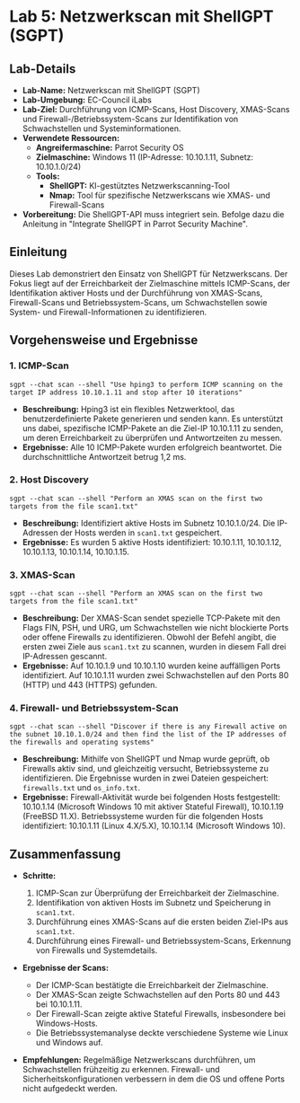 # Lab 5: Netzwerkscan mit ShellGPT (SGPT)

## Lab-Details

- **Lab-Name:** Netzwerkscan mit ShellGPT (SGPT)
- **Lab-Umgebung:** EC-Council iLabs
- **Lab-Ziel:** Durchführung von ICMP-Scans, Host Discovery, XMAS-Scans und Firewall-/Betriebssystem-Scans zur Identifikation von Schwachstellen und Systeminformationen.
- **Verwendete Ressourcen:**
  - **Angreifermaschine:** Parrot Security OS
  - **Zielmaschine:** Windows 11 (IP-Adresse: 10.10.1.11, Subnetz: 10.10.1.0/24)
  - **Tools:**
    - **ShellGPT:** KI-gestütztes Netzwerkscanning-Tool
    - **Nmap:** Tool für spezifische Netzwerkscans wie XMAS- und Firewall-Scans
- **Vorbereitung:** Die ShellGPT-API muss integriert sein. Befolge dazu die Anleitung in "Integrate ShellGPT in Parrot Security Machine".

## Einleitung

Dieses Lab demonstriert den Einsatz von ShellGPT für Netzwerkscans. Der Fokus liegt auf der Erreichbarkeit der Zielmaschine mittels ICMP-Scans, der Identifikation aktiver Hosts und der Durchführung von XMAS-Scans, Firewall-Scans und Betriebssystem-Scans, um Schwachstellen sowie System- und Firewall-Informationen zu identifizieren.

## Vorgehensweise und Ergebnisse

### 1. ICMP-Scan

`sgpt --chat scan --shell "Use hping3 to perform ICMP scanning on the target IP address 10.10.1.11 and stop after 10 iterations"`

- **Beschreibung:** Hping3 ist ein flexibles Netzwerktool, das benutzerdefinierte Pakete generieren und senden kann. Es unterstützt uns dabei, spezifische ICMP-Pakete an die Ziel-IP 10.10.1.11 zu senden, um deren Erreichbarkeit zu überprüfen und Antwortzeiten zu messen.
- **Ergebnisse:** Alle 10 ICMP-Pakete wurden erfolgreich beantwortet. Die durchschnittliche Antwortzeit betrug 1,2 ms.

### 2. Host Discovery

`sgpt --chat scan --shell "Perform an XMAS scan on the first two targets from the file scan1.txt"`

- **Beschreibung:** Identifiziert aktive Hosts im Subnetz 10.10.1.0/24. Die IP-Adressen der Hosts werden in `scan1.txt` gespeichert.
- **Ergebnisse:** Es wurden 5 aktive Hosts identifiziert: 10.10.1.11, 10.10.1.12, 10.10.1.13, 10.10.1.14, 10.10.1.15.

### 3. XMAS-Scan

`sgpt --chat scan --shell "Perform an XMAS scan on the first two targets from the file scan1.txt"`

- **Beschreibung:** Der XMAS-Scan sendet spezielle TCP-Pakete mit den Flags FIN, PSH, und URG, um Schwachstellen wie nicht blockierte Ports oder offene Firewalls zu identifizieren. Obwohl der Befehl angibt, die ersten zwei Ziele aus `scan1.txt` zu scannen, wurden in diesem Fall drei IP-Adressen gescannt.
- **Ergebnisse:** Auf 10.10.1.9 und 10.10.1.10 wurden keine auffälligen Ports identifiziert. Auf 10.10.1.11 wurden zwei Schwachstellen auf den Ports 80 (HTTP) und 443 (HTTPS) gefunden.

### 4. Firewall- und Betriebssystem-Scan

`sgpt --chat scan --shell "Discover if there is any Firewall active on the subnet 10.10.1.0/24 and then find the list of the IP addresses of the firewalls and operating systems"`

- **Beschreibung:** Mithilfe von ShellGPT und Nmap wurde geprüft, ob Firewalls aktiv sind, und gleichzeitig versucht, Betriebssysteme zu identifizieren. Die Ergebnisse wurden in zwei Dateien gespeichert: `firewalls.txt` und `os_info.txt`.
- **Ergebnisse:** Firewall-Aktivität wurde bei folgenden Hosts festgestellt: 10.10.1.14 (Microsoft Windows 10 mit aktiver Stateful Firewall), 10.10.1.19 (FreeBSD 11.X). Betriebssysteme wurden für die folgenden Hosts identifiziert: 10.10.1.11 (Linux 4.X/5.X), 10.10.1.14 (Microsoft Windows 10).

## Zusammenfassung

- **Schritte:**
  1. ICMP-Scan zur Überprüfung der Erreichbarkeit der Zielmaschine.
  2. Identifikation von aktiven Hosts im Subnetz und Speicherung in `scan1.txt`.
  3. Durchführung eines XMAS-Scans auf die ersten beiden Ziel-IPs aus `scan1.txt`.
  4. Durchführung eines Firewall- und Betriebssystem-Scans, Erkennung von Firewalls und Systemdetails.

- **Ergebnisse der Scans:**
  - Der ICMP-Scan bestätigte die Erreichbarkeit der Zielmaschine.
  - Der XMAS-Scan zeigte Schwachstellen auf den Ports 80 und 443 bei 10.10.1.11.
  - Der Firewall-Scan zeigte aktive Stateful Firewalls, insbesondere bei Windows-Hosts.
  - Die Betriebssystemanalyse deckte verschiedene Systeme wie Linux und Windows auf.

- **Empfehlungen:**
Regelmäßige Netzwerkscans durchführen, um Schwachstellen frühzeitig zu erkennen. Firewall- und Sicherheitskonfigurationen verbessern in dem die OS und offene Ports nicht aufgedeckt werden.

